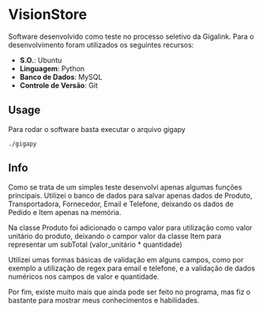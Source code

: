 # VisionStore

Software desenvolvido como teste no processo seletivo da Gigalink. Para o desenvolvimento foram utilizados os seguintes recursos:

 * **S.O.**: Ubuntu
 * **Linguagem**: Python
 * **Banco de Dados**: MySQL
 * **Controle de Versão**: Git


## Usage

Para rodar o software basta executar o arquivo gigapy

```shell
./gigapy
```


## Info

Como se trata de um simples teste desenvolvi apenas algumas funções principais. Utilizei o banco de dados para salvar 
apenas dados de Produto, Transportadora, Fornecedor, Email e Telefone, deixando os dados de Pedido e Item apenas na 
memória.

Na classe Produto foi adicionado o campo valor para utilização como valor unitário do produto, deixando o campor valor 
da classe Item para representar um subTotal (valor_unitário * quantidade)

Utilizei umas formas básicas de validação em alguns campos, como por exemplo a utilização de regex para email e 
telefone,  e a validação de dados numéricos nos campos de valor e quantidade.
 
Por fim, existe muito mais que ainda pode ser feito no programa, mas fiz o bastante para mostrar meus conhecimentos e 
habilidades.